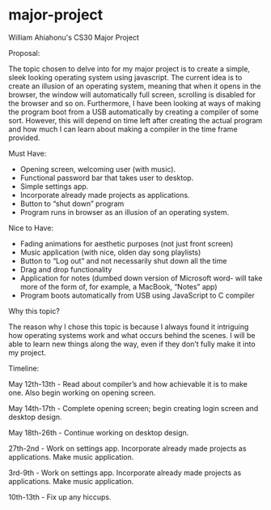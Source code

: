 # major-project
William Ahiahonu's CS30 Major Project

Proposal:

The topic chosen to delve into for my major project is to create a simple, sleek looking operating system using javascript. The current idea is to create an illusion of an operating system, meaning that when it opens in the browser, the window will automatically full screen, scrolling is disabled for the browser and so on. Furthermore, I have been looking at ways of making the program boot from a USB automatically by creating a compiler of some sort. However, this will depend on time left after creating the actual program and how much I can learn about making a compiler in the time frame provided.

Must Have:

- Opening screen, welcoming user (with music).
- Functional password bar that takes user to desktop.
- Simple settings app.
- Incorporate already made projects as applications.
- Button to “shut down” program
- Program runs in browser as an illusion of an operating system.

Nice to Have:

- Fading animations for aesthetic purposes (not just front screen)
- Music application (with nice, olden day song playlists)
- Button to “Log out” and not necessarily shut down all the time
- Drag and drop functionality
- Application for notes (dumbed down version of Microsoft word- will take more of the form of, for example, a MacBook, “Notes” app)
- Program boots automatically from USB using JavaScript to C compiler 

Why this topic?

The reason why I chose this topic is because I always found it intriguing how operating systems work and what occurs behind the scenes. I will be able to learn new things along the way, even if they don’t fully make it into my project.

Timeline:

May 12th-13th - Read about compiler’s and how achievable it is to make one. Also begin working on opening screen.

May 14th-17th - Complete opening screen; begin creating login screen and desktop design.

May 18th-26th - Continue working on desktop design.

27th-2nd - Work on settings app. Incorporate already made projects as applications. Make music application.

3rd-9th - Work on settings app. Incorporate already made projects as applications. Make music application.

10th-13th - Fix up any hiccups.


 